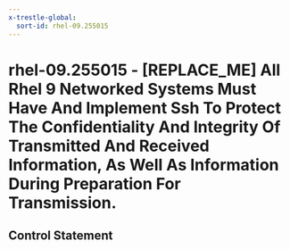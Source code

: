 ```yaml
---
x-trestle-global:
  sort-id: rhel-09.255015
---
```


# rhel-09.255015 - \[REPLACE_ME\] All Rhel 9 Networked Systems Must Have And Implement Ssh To Protect The Confidentiality And Integrity Of Transmitted And Received Information, As Well As Information During Preparation For Transmission.

## Control Statement
